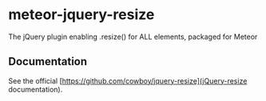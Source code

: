 meteor-jquery-resize
====================

The jQuery plugin enabling .resize() for ALL elements, packaged for Meteor

## Documentation

See the official [https://github.com/cowboy/jquery-resize](jQuery-resize documentation).
